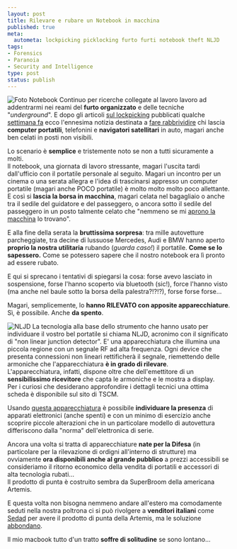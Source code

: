 ```yaml
--- 
layout: post
title: Rilevare e rubare un Notebook in macchina
published: true
meta: 
  autometa: lockpicking picklocking furto furti notebook theft NLJD
tags: 
- Forensics
- Paranoia
- Security and Intelligence
type: post
status: publish
---
```

![Foto Notebook](/download/20070316_furto_notebook.gif)
Continuo per ricerche collegate al lavoro lavoro ad addentrarmi nei reami del **furto organizzato** e delle tecniche "*underground*". E dopo gli articoli [sul lockpicking](http://www.lastknight.com/2006/11/09/lockpicking-una-guida-completa-ed-esauriente/) pubblicati qualche [settimana fa](http://www.lastknight.com/2006/11/09/lockpicking-una-guida-completa-ed-esauriente/) ecco l'ennesima notizia destinata a [fare rabbrividire](http://www.lastknight.com/2006/12/29/perche-non-si-possono-pertare-liquidi-in-volo-gli-esplosivi-binari/) chi lascia **computer portatili**, telefonini e **navigatori satellitari** in auto, magari anche ben celati in posti non visibili.  
  
Lo scenario è **semplice** e tristemente noto se non a tutti sicuramente a molti.  
Il notebook, una giornata di lavoro stressante, magari l'uscita tardi dall'ufficio con il portatile personale al seguito. Magari un incontro per un cinema o una serata allegra e l'idea di trascinarsi appresso un computer portatile (magari anche POCO portatile) è molto molto molto poco allettante.  
E così si **lascia la borsa in macchina**, magari celata nel bagagliaio o anche tra il sedile del guidatore e del passeggero, o ancora sotto il sedile del passeggero in un posto talmente celato che "nemmeno se mi [aprono la macchina](http://www.lastknight.com/2007/02/04/aprire-una-automobile-con-una-pallina-da-tennis/) lo trovano".  
  
E alla fine della serata la **bruttissima sorpresa**: tra mille autovetture parcheggiate, tra decine di lussuose Mercedes, Audi e BMW hanno aperto **proprio la nostra utilitaria** rubando (*guarda caso!*) il portatile. **Come se lo sapessero.** Come se potessero sapere che il nostro notebook era lì pronto ad essere rubato.  
  
E qui si sprecano i tentativi di spiegarsi la cosa: forse avevo lasciato in sospensione, forse l'hanno scoperto via bluetooth (sic!), force l'hanno visto (ma anche nel baule sotto la borsa della palestra?!?!?), forse forse forse...  
  
Magari, semplicemente, lo **hanno RILEVATO con apposite apparecchiature**.  
Sì, è possibile. Anche **da spento**.  
  
![NLJD](/download/20070316_notebook_rubati.jpg)
La tecnologia alla base dello strumento che hanno usato per individuare il vostro bel portatile si chiama NLJD, acronimo con il significato di "non linear junction detector". E' una apparecchiatura che illumina una piccola regione con un segnale RF ad alta frequenza. Ogni device che presenta connessioni non lineari rettificherà il segnale, riemettendo delle armoniche che l'apparecchiatura **è in grado di rilevare**.  
L'apparecchiatura, infatti, dispone oltre che dell'emettitore di un **sensibilissimo ricevitore** che capta le armoniche e le mostra a display.  
Per i curiosi che desiderano approfondire i dettagli tecnici una ottima scheda è disponibile sul sito di TSCM.  
  
Usando [questa apparecchiatura](http://www.audiotel-int.com/EDD.htm) è possibile **individuare la presenza** di apparati elettronici (anche spenti) e con un minimo di esercizio anche scoprire piccole alterazioni che in un particolare modello di autovettura differiscono dalla "norma" dell'elettronica di serie.  
  
Ancora una volta si tratta di apparecchiature **nate per la Difesa** (in particolare per la rilevazione di ordigni all'interno di strutture) ma ovviamente **ora disponibili anche al grande pubblico** a prezzi accessibili se consideriamo il ritorno economico della vendita di portatili e accessori di alta tecnologia rubati...  
Il prodotto di punta è costruito sembra da SuperBroom della americana Artemis.  
  
E questa volta non bisogna nemmeno andare all'estero ma comodamente seduti nella nostra poltrona ci si può rivolgere a **venditori italiani** come [Sedad](http://www.sadas-security.it/ARTEMIS.htm) per avere il prodotto di punta della Artemis, ma le soluzione [abbondano](http://www.securitywizardry.com/TSCMnljd.htm).
  
Il mio macbook tutto d'un tratto **soffre di solitudine** se sono lontano... 
